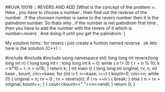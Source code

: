 ##UVA 10018 :: REVERS AND ADD
[What is the concept of the problem =:
 Here , you have to choose a number , then find out the reverse of the number . If the choosen number is same to the revers number then it is the palindrom number. So thats why , if the number is not palindrom first time , then you have to add the number with the revers of it which is number+revers . And doing it until you get the palindrom. ]
 
My solution hints::
for revers i just create a funtion named reverse . ok lets here is the solution (C++) ::

#include<iostream>
#include<cstdio>
#include<cmath>
using namespace std;
long long int revers(long long int n)
{
    long long int r ;
    long long int k = 0;
    while ( n != 0)
    {
        r = n % 10;
        k = k*10 + r;
        n = n/10;
    }
    return k;
}
int main ()
{
    long long int original, rv, n;
    int kase , kount;
    cin>>kase;
    for (int i=1; i<=kase; i++)
    {
        kount=0;
        cin>>n;
        while (1)
        {
            original = n;
            rv = 0 ;
            rv = revers(n);
            if ( rv ==n )
            {
                break;
            }
            else
            {
                n = rv + original;
                kount++;
            }
        }
        cout<<kount<<" "<<n<<endl;
    }
    return 0;
}



